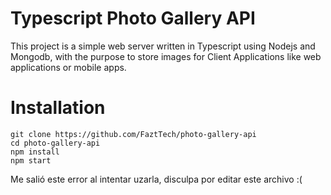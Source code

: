 # Typescript Photo Gallery API
This project is a simple web server written in Typescript using Nodejs and Mongodb, with the purpose to store images for Client Applications like web applications or mobile apps.

# Installation
```
git clone https://github.com/FaztTech/photo-gallery-api
cd photo-gallery-api
npm install
npm start
```

Me salió este error al intentar uzarla, disculpa por editar este archivo :( 
